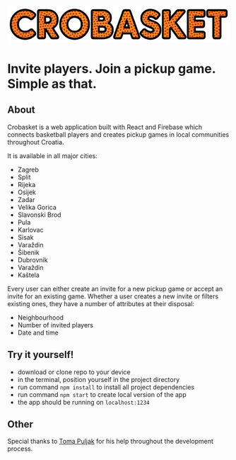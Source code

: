 <img src="src/img/crobasket_logo.jpg" />

# Invite players. Join a pickup game. Simple as that.

## About

Crobasket is a web application built with React and Firebase which connects basketball players and creates pickup games in local communities throughout Croatia.

It is available in all major cities:
- Zagreb
- Split
- Rijeka
- Osijek
- Zadar
- Velika Gorica
- Slavonski Brod
- Pula
- Karlovac
- Sisak
- Varaždin
- Šibenik
- Dubrovnik
- Varaždin
- Kaštela


Every user can either create an invite for a new pickup game or accept an invite for an existing game. Whether a user creates a new invite or filters existing ones, they have a number of attributes at their disposal:
- Neighbourhood
- Number of invited players
- Date and time 

## Try it yourself!

- download or clone repo to your device
- in the terminal, position yourself in the project directory
- run command `npm install` to install all project dependencies
- run command `npm start` to create local version of the app
- the app should be running on `localhost:1234`

## Other

Special thanks to [Toma Puljak](https://github.com/Tpuljak) for his help throughout the development process.
